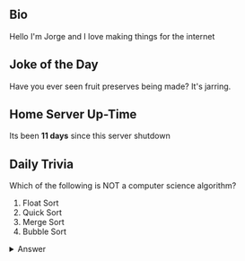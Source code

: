 ## Bio

Hello I'm Jorge and I love making things for the internet

## Joke of the Day

Have you ever seen fruit preserves being made? It's jarring.

## Home Server Up-Time

Its been **11 days** since this server shutdown


## Daily Trivia

Which of the following is NOT a computer science algorithm?
 1. Float Sort
 2. Quick Sort
 3. Merge Sort
 4. Bubble Sort

<details>
  <summary>Answer</summary>
  Float Sort
</details>
